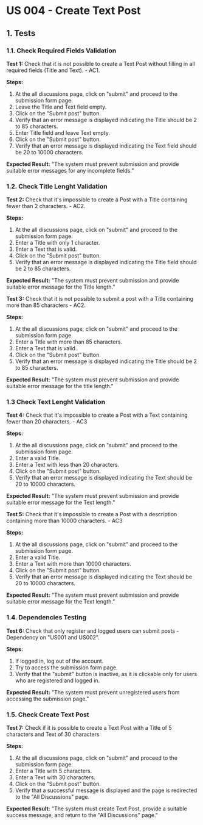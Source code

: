 # US 004 - Create Text Post 

## 1. Tests 

### 1.1. Check Required Fields Validation

**Test 1:** Check that it is not possible to create a Text Post without filling in all required fields (Title and Text). - AC1.

**Steps:**

1. At the all discussions page, click on "submit" and proceed to the submission form page.
2. Leave the Title and Text field empty.
3. Click on the "Submit post" button.
4. Verify that an error message is displayed indicating the Title should be 2 to 85 characters.
5. Enter Title field and leave Text empty.
6. Click on the "Submit post" button.
7. Verify that an error message is displayed indicating the Text field should be 20 to 10000 characters.

**Expected Result:** "The system must prevent submission and provide suitable error messages for any incomplete fields."


### 1.2. Check Title Lenght Validation

**Test 2:** Check that it's impossible to create a Post with a Title containing fewer than 2 characters. - AC2.

**Steps:**
1. At the all discussions page, click on "submit" and proceed to the submission form page.
2. Enter a Title with only 1 character.
3. Enter a Text that is valid.
4. Click on the "Submit post" button.
5. Verify that an error message is displayed indicating the Title field should be 2 to 85 characters.

**Expected Result:** "The system must prevent submission and provide suitable error message for the Title length."


**Test 3:** Check that it is not possible to submit a post with a Title containing more than 85 characters - AC2.

**Steps:**
1. At the all discussions page, click on "submit" and proceed to the submission form page.
2. Enter a Title with more than 85 characters.
3. Enter a Text that is valid.
4. Click on the "Submit post" button.
5. Verify that an error message is displayed indicating the Title should be 2 to 85 characters.

**Expected Result:** "The system must prevent submission and provide suitable error message for the title length."

### 1.3 Check Text Lenght Validation

**Test 4:** Check that it's impossible to create a Post with a Text containing fewer than 20 characters. - AC3

**Steps:**
1. At the all discussions page, click on "submit" and proceed to the submission form page.
2. Enter a valid Title.
3. Enter a Text with less than 20 characters.
4. Click on the "Submit post" button.
5. Verify that an error message is displayed indicating the Text should be 20 to 10000 characters.

**Expected Result:** "The system must prevent submission and provide suitable error message for the Text length."


**Test 5:** Check that it's impossible to create a Post with a description containing more than 10000 characters. - AC3

**Steps:**
1. At the all discussions page, click on "submit" and proceed to the submission form page.
2. Enter a valid Title.
3. Enter a Text with more than 10000 characters.
4. Click on the "Submit post" button.
5. Verify that an error message is displayed indicating the Text should be 20 to 10000 characters.

**Expected Result:** "The system must prevent submission and provide suitable error message for the Text length."




### 1.4. Dependencies Testing

**Test 6:** Check that only register and logged users can submit posts - Dependency on "US001 and US002".

**Steps:**
1. If logged in, log out of the account.
2. Try to access the submission form page.
3. Verify that the "submit" button is inactive, as it is clickable only for users who are registered and logged in.

**Expected Result:** "The system must prevent unregistered users from accessing the submission page."



### 1.5. Check Create Text Post

**Test 7:** Check if it is possible to create a Text Post with a Title of 5 characters and Text of 30 characters

**Steps:**
1. At the all discussions page, click on "submit" and proceed to the submission form page.
2. Enter a Title with 5 characters.
3. Enter a Text with 30 characters.
4. Click on the "Submit post" button.
5. Verify that a successful message is displayed and the page is redirected to the "All Discussions" page.

**Expected Result:** "The system must create Text Post, provide a suitable success message, and return to the "All Discussions" page."


